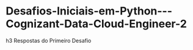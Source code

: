 # Desafios-Iniciais-em-Python---Cognizant-Data-Cloud-Engineer-2

 h3 Respostas do Primeiro Desafio 
